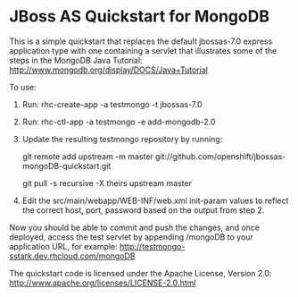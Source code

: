 JBoss AS Quickstart for MongoDB
===============================

This is a simple quickstart that replaces the default jbossas-7.0 express
application type with one containing a servlet that illustrates some of
the steps in the MongoDB Java Tutorial:
<http://www.mongodb.org/display/DOCS/Java+Tutorial>

To use:

1. Run: rhc-create-app -a testmongo -t jbossas-7.0
2. Run: rhc-ctl-app -a testmongo -e add-mongodb-2.0
3. Update the resulting testmongo repository by running:

    git remote add upstream -m master git://github.com/openshift/jbossas-mongoDB-quickstart.git

    git pull -s recursive -X theirs upstream master
4. Edit the src/main/webapp/WEB-INF/web.xml init-param values to
reflect the correct host, port, password based on the output from step 2.

Now you should be able to commit and push the changes, and once deployed,
access the test servlet by appending /mongoDB to your application URL, for
example:
http://testmongo-sstark.dev.rhcloud.com/mongoDB

The quickstart code is licensed under the Apache License, Version 2.0:
<http://www.apache.org/licenses/LICENSE-2.0.html>

